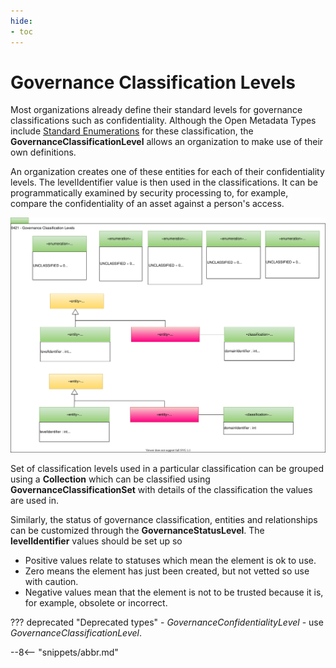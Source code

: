 ```yaml
---
hide:
- toc
---
```


<!-- SPDX-License-Identifier: CC-BY-4.0 -->
<!-- Copyright Contributors to the ODPi Egeria project 2020. -->

# Governance Classification Levels

Most organizations already define their standard levels for
governance classifications such as confidentiality.
Although the Open Metadata Types include
[Standard Enumerations](0422-Governance-Action-Classifications.md)
for these classification, the **GovernanceClassificationLevel**
allows an organization to make use of their own definitions.

An organization creates one of these entities for each of their confidentiality levels.
The levelIdentifier value is then used in the classifications.
It can be programmatically examined by security processing to,
for example, compare the confidentiality of an asset against a person's access.

![UML](0421-Governance-Classification-Levels.svg)

Set of classification levels used in a particular classification can be grouped using a
**Collection** which can be classified using **GovernanceClassificationSet**
with details of the classification
the values are used in.

Similarly, the status of governance classification, entities and relationships can be
customized through the **GovernanceStatusLevel**.  The **levelIdentifier** values
should be set up so

* Positive values relate to statuses which mean the element is ok to use.
* Zero means the element has just been created, but not vetted so use with caution.
* Negative values mean that the element is not to be trusted because it is, for example,
obsolete or incorrect.

??? deprecated "Deprecated types"
    - *GovernanceConfidentialityLevel* - use *GovernanceClassificationLevel*.

--8<-- "snippets/abbr.md"